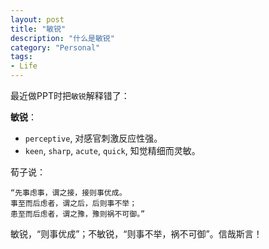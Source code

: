```yaml
---
layout: post
title: "敏锐"
description: "什么是敏锐"
category: "Personal"
tags:
- Life
---
```



最近做PPT时把`敏锐`解释错了：

**敏锐**：  

- `perceptive`, 对感官刺激反应性强。  
- `keen`, `sharp`, `acute`, `quick`, 知觉精细而灵敏。

荀子说：  
>
	“先事虑事，谓之接，接则事优成。
	事至而后虑者，谓之后，后则事不举；
	患至而后虑者，谓之豫，豫则祸不可御。”

敏锐，“则事优成”；不敏锐，“则事不举，祸不可御”。信哉斯言！
